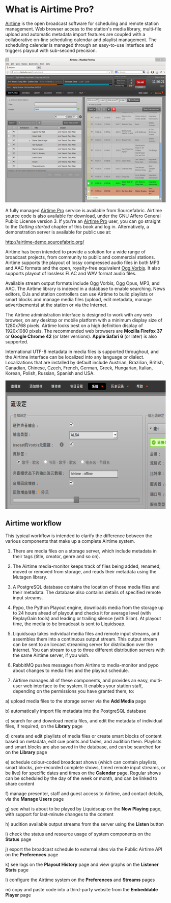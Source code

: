 What is Airtime Pro?
====================

[Airtime](http://airtime.sourcefabric.org/ "Airtime homepage") is the open broadcast software for scheduling and remote station management. Web browser access to the station's media library, multi-file upload and automatic metadata import features are coupled with a collaborative on-line scheduling calendar and playlist management. The scheduling calendar is managed through an easy-to-use interface and triggers playout with sub-second precision.

<img src="what-is-airtime/static/Screenshot540-Now_playing_250.png" width="595" height="455" />

A fully managed [Airtime Pro](https://www.airtime.pro/ "Airtime Pro") service is available from Sourcefabric. Airtime source code is also available for download, under the GNU Affero General Public License version 3. If you're an [Airtime Pro](https://www.airtime.pro/ "Airtime Pro") user, you can go straight to the *Getting started* chapter of this book and log in. Alternatively, a demonstration server is available for public use at:

<http://airtime-demo.sourcefabric.org/>

Airtime has been intended to provide a solution for a wide range of broadcast projects, from community to public and commercial stations. Airtime supports the playout of lossy compressed audio files in both MP3 and AAC formats and the open, royalty-free equivalent [Ogg Vorbis](http://www.vorbis.com/ "Ogg Vorbis homepage"). It also supports playout of lossless FLAC and WAV format audio files.

Available stream output formats include Ogg Vorbis, Ogg Opus, MP3, and AAC. The Airtime library is indexed in a database to enable searching. News editors, DJs and station controllers can use Airtime to build playlists or smart blocks and manage media files (upload, edit metadata, manage advertisements) at the station or via the Internet.

The Airtime administration interface is designed to work with any web browser, on any desktop or mobile platform with a minimum display size of 1280x768 pixels. Airtime looks best on a high definition display of 1920x1080 pixels. The recommended web browsers are **Mozilla Firefox 37** or **Google Chrome 42** (or later versions). **Apple Safari 6** (or later) is also supported.

International UTF-8 metadata in media files is supported throughout, and the Airtime interface can be localized into any language or dialect. Localizations that are installed by default include Austrian, Brazilian, British, Canadian, Chinese, Czech, French, German, Greek, Hungarian, Italian, Korean, Polish, Russian, Spanish and USA.

<img src="what-is-airtime/static/Screenshot541-Chinese_localization_250.png" width="595" height="405" />

Airtime workflow
----------------

This typical workflow is intended to clarify the difference between the various components that make up a complete Airtime system. 

1. There are media files on a storage server, which include metadata in their tags (title, creator, genre and so on).

2. The Airtime media-monitor keeps track of files being added, renamed, moved or removed from storage, and reads their metadata using the Mutagen library.

3. A PostgreSQL database contains the location of those media files and their metadata. The database also contains details of specified remote input streams.

4. Pypo, the Python Playout engine, downloads media from the storage up to 24 hours ahead of playout and checks it for average level (with ReplayGain tools) and leading or trailing silence (with Silan). At playout time, the media to be broadcast is sent to Liquidsoap.

5. Liquidsoap takes individual media files and remote input streams, and assembles them into a continuous output stream. This output stream can be sent to an Icecast streaming server for distribution over the Internet. You can stream to up to three different distribution servers with the same Airtime server, if you wish.

6. RabbitMQ pushes messages from Airtime to media-monitor and pypo about changes to media files and the playout schedule.

7. Airtime manages all of these components, and provides an easy, multi-user web interface to the system. It enables your station staff, depending on the permissions you have granted them, to:

a) upload media files to the storage server via the **Add Media** page

b) automatically import file metadata into the PostgreSQL database

c) search for and download media files, and edit the metadata of individual files, if required, on the **Library** page

d) create and edit playlists of media files or create smart blocks of content based on metadata, edit cue points and fades, and audition them. Playlists and smart blocks are also saved in the database, and can be searched for on the **Library** page

e) schedule colour-coded broadcast shows (which can contain playlists, smart blocks, pre-recorded complete shows, timed remote input streams, or be live) for specific dates and times on the **Calendar** page. Regular shows can be scheduled by the day of the week or month, and can be linked to share content

f) manage presenter, staff and guest access to Airtime, and contact details, via the **Manage Users** page

g) see what is about to be played by Liquidsoap on the **Now Playing** page, with support for last-minute changes to the content

h) audition available output streams from the server using the **Listen** button

i) check the status and resource usage of system components on the **Status** page

j) export the broadcast schedule to external sites via the Public Airtime API on the **Preferences** page

k) see logs on the **Playout History** page and view graphs on the **Listener Stats** page

l) configure the Airtime system on the **Preferences** and **Streams** pages

m) copy and paste code into a third-party website from the **Embeddable Player** page

